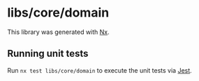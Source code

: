 # libs/core/domain

This library was generated with [Nx](https://nx.dev).

## Running unit tests

Run `nx test libs/core/domain` to execute the unit tests via [Jest](https://jestjs.io).
